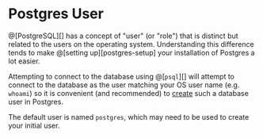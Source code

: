 # Postgres User

@[PostgreSQL][] has a concept of "user" (or "role") that is distinct but related to the users on the
operating system. Understanding this difference tends to make @[setting up][postgres-setup] your
installation of Postgres a lot easier.

Attempting to connect to the database using @[`psql`][] will attempt to connect to the database as the
user matching your OS user name (e.g. `whoami`) so it is convenient (and recommended) to [create][]
such a database user in Postgres.

[create]: https://www.postgresql.org/docs/current/sql-createuser.html

The default user is named `postgres`, which may need to be used to create your initial user.
